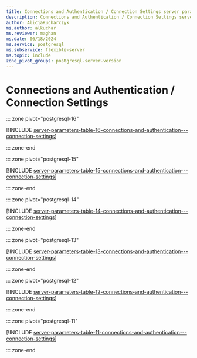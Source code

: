 ```yaml
---
title: Connections and Authentication / Connection Settings server parameters
description: Connections and Authentication / Connection Settings server parameters for Azure Database for PostgreSQL - Flexible Server.
author: AlicjaKucharczyk
ms.author: alkuchar
ms.reviewer: maghan
ms.date: 06/18/2024
ms.service: postgresql
ms.subservice: flexible-server
ms.topic: include
zone_pivot_groups: postgresql-server-version
---
```

# Connections and Authentication / Connection Settings


::: zone pivot="postgresql-16"

[!INCLUDE [server-parameters-table-16-connections-and-authentication---connection-settings](./includes/server-parameters-table-16-connections-and-authentication---connection-settings.md)]

::: zone-end


::: zone pivot="postgresql-15"

[!INCLUDE [server-parameters-table-15-connections-and-authentication---connection-settings](./includes/server-parameters-table-15-connections-and-authentication---connection-settings.md)]

::: zone-end


::: zone pivot="postgresql-14"

[!INCLUDE [server-parameters-table-14-connections-and-authentication---connection-settings](./includes/server-parameters-table-14-connections-and-authentication---connection-settings.md)]

::: zone-end


::: zone pivot="postgresql-13"

[!INCLUDE [server-parameters-table-13-connections-and-authentication---connection-settings](./includes/server-parameters-table-13-connections-and-authentication---connection-settings.md)]

::: zone-end


::: zone pivot="postgresql-12"

[!INCLUDE [server-parameters-table-12-connections-and-authentication---connection-settings](./includes/server-parameters-table-12-connections-and-authentication---connection-settings.md)]

::: zone-end


::: zone pivot="postgresql-11"

[!INCLUDE [server-parameters-table-11-connections-and-authentication---connection-settings](./includes/server-parameters-table-11-connections-and-authentication---connection-settings.md)]

::: zone-end


